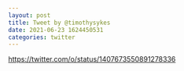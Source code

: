 ```yaml
--- 
layout: post 
title: Tweet by @timothysykes 
date: 2021-06-23 1624450531 
categories: twitter 
--- 
```

https://twitter.com/o/status/1407673550891278336